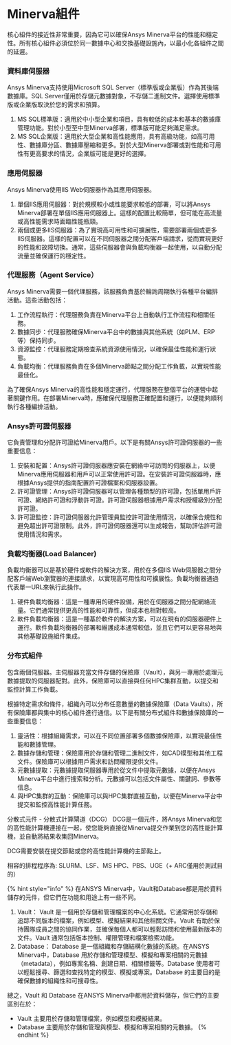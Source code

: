 # Minerva組件

核心組件的接近性非常重要，因為它可以確保Ansys Minerva平台的性能和穩定性。所有核心組件必須位於同一數據中心和交換基礎設施內，以最小化各組件之間的延遲。

### 資料庫伺服器

Ansys Minerva支持使用Microsoft SQL Server（標準版或企業版）作為其後端數據庫。SQL Server僅用於存儲元數據對象，不存儲二進制文件。選擇使用標準版或企業版取決於您的需求和預算。

1. MS SQL標準版：適用於中小型企業和項目，具有較低的成本和基本的數據庫管理功能。對於小型至中型Minerva部署，標準版可能足夠滿足需求。
2. MS SQL企業版：適用於大型企業和高性能應用，具有高級功能，如高可用性、數據庫分區、數據庫壓縮和更多。對於大型Minerva部署或對性能和可用性有更高要求的情況，企業版可能是更好的選擇。

### 應用伺服器

Ansys Minerva使用IIS Web伺服器作為其應用伺服器。

1. 單個IIS應用伺服器：對於規模較小或性能要求較低的部署，可以將Ansys Minerva部署在單個IIS應用伺服器上。這樣的配置比較簡單，但可能在高流量或高性能需求時面臨性能瓶頸。
2. 兩個或更多IIS伺服器：為了實現高可用性和可擴展性，需要部署兩個或更多IIS伺服器。這樣的配置可以在不同伺服器之間分配客戶端請求，從而實現更好的性能和故障切換。通常，這些伺服器會與負載均衡器一起使用，以自動分配流量並確保運行的穩定性。

### 代理服務（Agent Service）

Ansys Minerva需要一個代理服務，該服務負責基於輪詢周期執行各種平台編排活動。這些活動包括：

1. 工作流程執行：代理服務負責在Minerva平台上自動執行工作流程和相關任務。
2. 數據同步：代理服務確保Minerva平台中的數據與其他系統（如PLM、ERP等）保持同步。
3. 資源監控：代理服務定期檢查系統資源使用情況，以確保最佳性能和運行狀態。
4. 負載均衡：代理服務負責在多個Minerva節點之間分配工作負載，以實現性能最佳化。

為了確保Ansys Minerva的高性能和穩定運行，代理服務在整個平台的運營中起著關鍵作用。在部署Minerva時，應確保代理服務正確配置和運行，以便能夠順利執行各種編排活動。

### Ansys許可證伺服器

它負責管理和分配許可證給Minerva用戶。以下是有關Ansys許可證伺服器的一些重要信息：

1. 安裝和配置：Ansys許可證伺服器應安裝在網絡中可訪問的伺服器上，以便Minerva應用伺服器和用戶可以正常使用許可證。在安裝許可證伺服器時，應根據Ansys提供的指南配置許可證檔案和伺服器設置。
2. 許可證管理：Ansys許可證伺服器可以管理各種類型的許可證，包括單用戶許可證、網絡許可證和浮動許可證。許可證伺服器根據用戶需求和授權級別分配許可證。
3. 許可證監控：許可證伺服器允許管理員監控許可證使用情況，以確保合規性和避免超出許可證限制。此外，許可證伺服器還可以生成報告，幫助評估許可證使用情況和需求。

### 負載均衡器(Load Balancer)

負載均衡器可以是基於硬件或軟件的解決方案，用於在多個IIS Web伺服器之間分配客戶端Web瀏覽器的連接請求，以實現高可用性和可擴展性。負載均衡器通過代表單一URL來執行此操作。

1. 硬件負載均衡器：這是一種專用的硬件設備，用於在伺服器之間分配網絡流量。它們通常提供更高的性能和可靠性，但成本也相對較高。
2. 軟件負載均衡器：這是一種基於軟件的解決方案，可以在現有的伺服器硬件上運行。軟件負載均衡器的部署和維護成本通常較低，並且它們可以更容易地與其他基礎設施組件集成。

### 分布式組件

包含兩個伺服器。主伺服器充當文件存儲的保險庫（Vault），與另一專用於處理元數據提取的伺服器配對。此外，保險庫可以直接與任何HPC集群互動，以提交和監控計算工作負載。

根據特定需求和條件，組織內可以分布任意數量的數據保險庫（Data Vaults），所有保險庫都與集中的核心組件進行通信。以下是有關分布式組件和數據保險庫的一些重要信息：

1. 靈活性：根據組織需求，可以在不同位置部署多個數據保險庫，以實現最佳性能和數據管理。
2. 數據存儲和管理：保險庫用於存儲和管理二進制文件，如CAD模型和其他工程文件。保險庫可以根據用戶需求和訪問權限提供文件。
3. 元數據提取：元數據提取伺服器專用於從文件中提取元數據，以便在Ansys Minerva平台中進行搜索和分析。元數據可以包括文件屬性、關鍵詞、參數等信息。
4. 與HPC集群的互動：保險庫可以與HPC集群直接互動，以便在Minerva平台中提交和監控高性能計算任務。

分散式元件 - 分散式計算閘道（DCG） DCG是一個元件，將Ansys Minerva和您的高性能計算機連接在一起，使您能夠直接從Minerva提交作業到您的高性能計算機，並自動將結果收集回Minerva。

DCG需要安裝在提交節點或您的高性能計算機的主節點上。

相容的排程程序為: SLURM、LSF、MS HPC、PBS、UGE（+ ARC僅用於測試目的）

{% hint style="info" %}
在ANSYS Minerva中，Vault和Database都是用於資料儲存的元件，但它們在功能和用途上有一些不同。

1. Vault： Vault 是一個用於存儲和管理檔案的中心化系統。它通常用於存儲和追踪不同版本的檔案，例如模型、模擬結果和其他相關文件。Vault 有助於保持團隊成員之間的協同作業，並確保每個人都可以輕鬆訪問和使用最新版本的文件。Vault 通常包括版本控制、權限管理和檔案檢索功能。
2. Database： Database 是一個組織和存儲結構化數據的系統。在ANSYS Minerva中，Database 用於存儲和管理模型、模擬和專案相關的元數據（metadata），例如專案名稱、創建日期、相關標籤等。Database 使用者可以輕鬆搜尋、篩選和查找特定的模型、模擬或專案。Database 的主要目的是確保數據的組織性和可搜尋性。

總之，Vault 和 Database 在ANSYS Minerva中都用於資料儲存，但它們的主要區別在於：

* Vault 主要用於存儲和管理檔案，例如模型和模擬結果。
* Database 主要用於存儲和管理與模型、模擬和專案相關的元數據。
{% endhint %}
